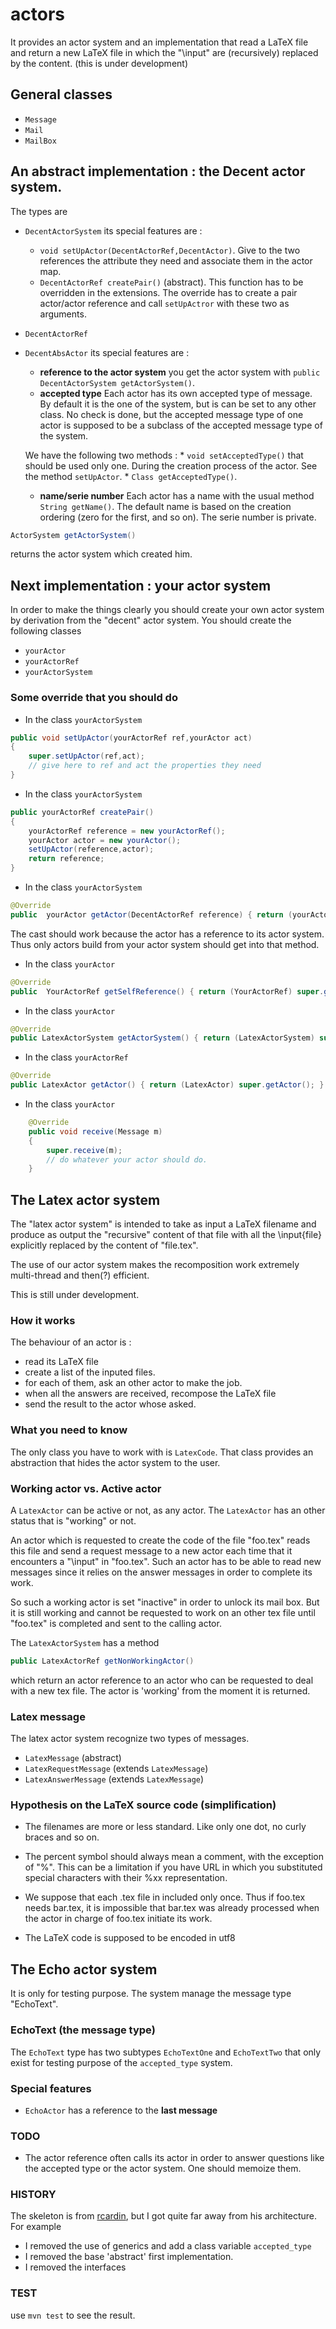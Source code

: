 # actors

It provides an actor system and an implementation that read a LaTeX file and return a new LaTeX file in which the "\input" are (recursively) replaced by the content.
(this is under development)

## General classes

* `Message`
* `Mail`
* `MailBox`

## An abstract implementation : the Decent actor system.

The types are

* `DecentActorSystem` its special features are :
    * `void setUpActor(DecentActorRef,DecentActor)`. Give to the two references the attribute they need and associate them in the actor map.
    * `DecentActorRef createPair()` (abstract). This function has to be overridden in the extensions. The override has to create a pair actor/actor reference and call `setUpActror` with these two as arguments.
* `DecentActorRef`
* `DecentAbsActor` its special features are :
    * __reference to the actor system__ you get the actor system with `public DecentActorSystem getActorSystem()`.
    * __accepted type__ Each actor has its own accepted type of message. By default it is the one of the system, but is can be set to any other class. No check is done, but the accepted message type of one actor is supposed to be a subclass of the accepted message type of the system. 

    We have the following two methods :
        * `void setAcceptedType()` that should be used only one. During the creation process of the actor. See the method `setUpActor`.
        * `Class getAcceptedType()`.
        
    * __name/serie number__ Each actor has a name with the usual method `String getName()`. The default name is based on the creation ordering (zero for the first, and so on). The serie number is private.

```java
ActorSystem getActorSystem()
```
returns the actor system which created him.


## Next implementation : your actor system

In order to make the things clearly you should create your own actor system by derivation from the "decent" actor system. You should create the following classes
* `yourActor`
* `yourActorRef`
* `yourActorSystem`

### Some override that you should do

* In the class `yourActorSystem` 

```java
public void setUpActor(yourActorRef ref,yourActor act)
{
    super.setUpActor(ref,act);
    // give here to ref and act the properties they need
}
```

* In the class `yourActorSystem` 

```java
public yourActorRef createPair()
{
    yourActorRef reference = new yourActorRef();
    yourActor actor = new yourActor();
    setUpActor(reference,actor);
    return reference;
}
```

* In the class `yourActorSystem` 

```java
@Override
public  yourActor getActor(DecentActorRef reference) { return (yourActor) super.getActor(reference); }
```
The cast should work because the actor has a reference to its actor system. Thus only actors build from your actor system should get into that method.

* In the class `yourActor` 

```java
@Override
public  YourActorRef getSelfReference() { return (YourActorRef) super.getSelfReference() ; }
```

* In the class `yourActor` 

```java
@Override
public LatexActorSystem getActorSystem() { return (LatexActorSystem) super.getActorSystem(); }
```

* In the class `yourActorRef` 

```java
@Override                                   
public LatexActor getActor() { return (LatexActor) super.getActor(); }                                           
```

* In the class `yourActor`
```java
    @Override
    public void receive(Message m)
    {
        super.receive(m);
        // do whatever your actor should do.
    }
```


## The Latex actor system

The "latex actor system" is intended to take as input a LaTeX filename and produce as output the "recursive" content of that file with all the \input{file} explicitly replaced by the content of "file.tex". 

The use of our actor system makes the recomposition work extremely multi-thread and then(?) efficient.

This is still under development.

### How it works

The behaviour of an actor is :

- read its LaTeX file
- create a list of the inputed files.
- for each of them, ask an other actor to make the job.
- when all the answers are received, recompose the LaTeX file
- send the result to the actor whose asked.

### What you need to know

The only class you have to work with is `LatexCode`. That class provides an abstraction that hides the actor system to the user.

### Working actor vs. Active actor

A `LatexActor` can be active or not, as any actor. The `LatexActor` has an other status that is "working" or not.

An actor which is requested to create the code of the file "foo.tex" reads this file and send a request message to a new actor each time that it encounters a "\input" in "foo.tex". Such an actor has to be able to read new messages since it relies on the answer messages in order to complete its work.

So such a working actor is set "inactive" in order to unlock its mail box. But it is still working and cannot be requested to work on an other tex file until "foo.tex" is completed and sent to the calling actor.

The `LatexActorSystem` has a method 

```java
public LatexActorRef getNonWorkingActor()
```
which return an actor reference to an actor who can be requested to deal with a new tex file. The actor is 'working' from the moment it is returned.

### Latex message

The latex actor system recognize two types of messages.

* `LatexMessage` (abstract)
* `LatexRequestMessage` (extends `LatexMessage`)
* `LatexAnswerMessage` (extends `LatexMessage`)

### Hypothesis on the LaTeX source code (simplification)

* The filenames are more or less standard. Like only one dot, no curly braces and so on.

* The percent symbol should always mean a comment, with the exception of "\%". This can be a limitation if you have URL in which you substituted special characters with their %xx representation.

* We suppose that each .tex file in included only once. Thus if foo.tex needs bar.tex, it is impossible that bar.tex was already processed when the actor in charge of foo.tex initiate its work.

* The LaTeX code is supposed to be encoded in utf8

## The Echo actor system

It is only for testing purpose. The system manage the message type "EchoText".

### EchoText (the message type)

The `EchoText` type has two subtypes `EchoTextOne` and `EchoTextTwo` that only exist for testing purpose of the `accepted_type` system.

### Special features
* `EchoActor` has a reference to the __last message__


### TODO

* The actor reference often calls its actor in order to answer questions like the accepted type or the actor system. One should memoize them.

### HISTORY

The skeleton is from [rcardin](https://github.com/rcardin/pcd-actors), but I got quite far away from his architecture. For example

* I removed the use of generics and add a class variable `accepted_type`
* I removed the base 'abstract' first implementation.
* I removed the interfaces

### TEST

use `mvn test` to see the result.
